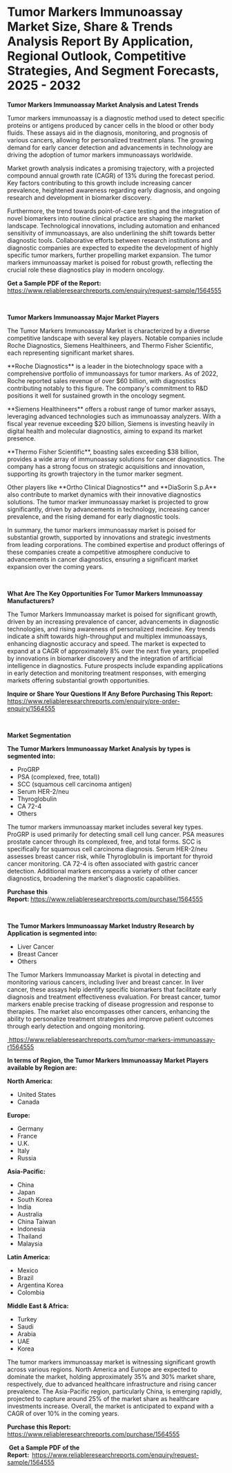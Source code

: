 <p><h1>Tumor Markers Immunoassay Market Size, Share & Trends Analysis Report By Application, Regional Outlook, Competitive Strategies, And Segment Forecasts, 2025 - 2032</h1></p><p><strong>Tumor Markers Immunoassay Market Analysis and Latest Trends</strong></p>
<p><p>Tumor markers immunoassay is a diagnostic method used to detect specific proteins or antigens produced by cancer cells in the blood or other body fluids. These assays aid in the diagnosis, monitoring, and prognosis of various cancers, allowing for personalized treatment plans. The growing demand for early cancer detection and advancements in technology are driving the adoption of tumor markers immunoassays worldwide. </p><p>Market growth analysis indicates a promising trajectory, with a projected compound annual growth rate (CAGR) of 13% during the forecast period. Key factors contributing to this growth include increasing cancer prevalence, heightened awareness regarding early diagnosis, and ongoing research and development in biomarker discovery. </p><p>Furthermore, the trend towards point-of-care testing and the integration of novel biomarkers into routine clinical practice are shaping the market landscape. Technological innovations, including automation and enhanced sensitivity of immunoassays, are also underlining the shift towards better diagnostic tools. Collaborative efforts between research institutions and diagnostic companies are expected to expedite the development of highly specific tumor markers, further propelling market expansion. The tumor markers immunoassay market is poised for robust growth, reflecting the crucial role these diagnostics play in modern oncology.</p></p>
<p><strong>Get a Sample PDF of the Report:&nbsp;</strong> <a href="https://www.reliableresearchreports.com/enquiry/request-sample/1564555?utm_campaign=2809&utm_medium=2&utm_source=Github&utm_content=ia&utm_term=13042025&utm_id=tumor-markers-immunoassay">https://www.reliableresearchreports.com/enquiry/request-sample/1564555</a></p>
<p>&nbsp;</p>
<p><strong>Tumor Markers Immunoassay Major Market Players</strong></p>
<p><p>The Tumor Markers Immunoassay Market is characterized by a diverse competitive landscape with several key players. Notable companies include Roche Diagnostics, Siemens Healthineers, and Thermo Fisher Scientific, each representing significant market shares.</p><p>**Roche Diagnostics** is a leader in the biotechnology space with a comprehensive portfolio of immunoassays for tumor markers. As of 2022, Roche reported sales revenue of over $60 billion, with diagnostics contributing notably to this figure. The company's commitment to R&D positions it well for sustained growth in the oncology segment.</p><p>**Siemens Healthineers** offers a robust range of tumor marker assays, leveraging advanced technologies such as immunoassay analyzers. With a fiscal year revenue exceeding $20 billion, Siemens is investing heavily in digital health and molecular diagnostics, aiming to expand its market presence.</p><p>**Thermo Fisher Scientific**, boasting sales exceeding $38 billion, provides a wide array of immunoassay solutions for cancer diagnostics. The company has a strong focus on strategic acquisitions and innovation, supporting its growth trajectory in the tumor marker segment.</p><p>Other players like **Ortho Clinical Diagnostics** and **DiaSorin S.p.A** also contribute to market dynamics with their innovative diagnostics solutions. The tumor marker immunoassay market is projected to grow significantly, driven by advancements in technology, increasing cancer prevalence, and the rising demand for early diagnostic tools.</p><p>In summary, the tumor markers immunoassay market is poised for substantial growth, supported by innovations and strategic investments from leading corporations. The combined expertise and product offerings of these companies create a competitive atmosphere conducive to advancements in cancer diagnostics, ensuring a significant market expansion over the coming years.</p></p>
<p>&nbsp;</p>
<p><strong>What Are The Key Opportunities For Tumor Markers Immunoassay Manufacturers?</strong></p>
<p><p>The Tumor Markers Immunoassay market is poised for significant growth, driven by an increasing prevalence of cancer, advancements in diagnostic technologies, and rising awareness of personalized medicine. Key trends indicate a shift towards high-throughput and multiplex immunoassays, enhancing diagnostic accuracy and speed. The market is expected to expand at a CAGR of approximately 8% over the next five years, propelled by innovations in biomarker discovery and the integration of artificial intelligence in diagnostics. Future prospects include expanding applications in early detection and monitoring treatment responses, with emerging markets offering substantial growth opportunities.</p></p>
<p><strong>Inquire or Share Your Questions If Any Before Purchasing This Report:</strong> <a href="https://www.reliableresearchreports.com/enquiry/pre-order-enquiry/1564555?utm_campaign=2809&utm_medium=2&utm_source=Github&utm_content=ia&utm_term=13042025&utm_id=tumor-markers-immunoassay">https://www.reliableresearchreports.com/enquiry/pre-order-enquiry/1564555</a></p>
<p>&nbsp;</p>
<p><strong>Market Segmentation</strong></p>
<p><strong>The Tumor Markers Immunoassay Market Analysis by types is segmented into:</strong></p>
<p><ul><li>ProGRP</li><li>PSA (complexed, free, total))</li><li>SCC (squamous cell carcinoma antigen)</li><li>Serum HER-2/neu</li><li>Thyroglobulin</li><li>CA 72-4</li><li>Others</li></ul></p>
<p><p>The tumor markers immunoassay market includes several key types. ProGRP is used primarily for detecting small cell lung cancer. PSA measures prostate cancer through its complexed, free, and total forms. SCC is specifically for squamous cell carcinoma diagnosis. Serum HER-2/neu assesses breast cancer risk, while Thyroglobulin is important for thyroid cancer monitoring. CA 72-4 is often associated with gastric cancer detection. Additional markers encompass a variety of other cancer diagnostics, broadening the market's diagnostic capabilities.</p></p>
<p><strong>Purchase this Report:&nbsp;</strong><a href="https://www.reliableresearchreports.com/purchase/1564555?utm_campaign=2809&utm_medium=2&utm_source=Github&utm_content=ia&utm_term=13042025&utm_id=tumor-markers-immunoassay">https://www.reliableresearchreports.com/purchase/1564555</a></p>
<p>&nbsp;</p>
<p><strong>The Tumor Markers Immunoassay Market Industry Research by Application is segmented into:</strong></p>
<p><ul><li>Liver Cancer</li><li>Breast Cancer</li><li>Others</li></ul></p>
<p><p>The Tumor Markers Immunoassay Market is pivotal in detecting and monitoring various cancers, including liver and breast cancer. In liver cancer, these assays help identify specific biomarkers that facilitate early diagnosis and treatment effectiveness evaluation. For breast cancer, tumor markers enable precise tracking of disease progression and response to therapies. The market also encompasses other cancers, enhancing the ability to personalize treatment strategies and improve patient outcomes through early detection and ongoing monitoring.</p></p>
<p><a href="https://www.reliableresearchreports.com/tumor-markers-immunoassay-r1564555?utm_campaign=2809&utm_medium=2&utm_source=Github&utm_content=ia&utm_term=13042025&utm_id=tumor-markers-immunoassay">&nbsp;https://www.reliableresearchreports.com/tumor-markers-immunoassay-r1564555</a></p>
<p><strong>In terms of Region, the Tumor Markers Immunoassay Market Players available by Region are:</strong></p>
<p>
    <p> <strong> North America: </strong>
        <ul>
            <li>United States</li>
            <li>Canada</li>
        </ul>
        </p> 
    <p> <strong> Europe: </strong>
        <ul>
            <li>Germany</li>
            <li>France</li>
            <li>U.K.</li>
            <li>Italy</li>
            <li>Russia</li>
        </ul>
        </p> 
    <p> <strong> Asia-Pacific: </strong>
        <ul>
            <li>China</li>
            <li>Japan</li>
            <li>South Korea</li>
            <li>India</li>
            <li>Australia</li>
            <li>China Taiwan</li>
            <li>Indonesia</li>
            <li>Thailand</li>
            <li>Malaysia</li>
        </ul>
        </p> 
    <p> <strong> Latin America: </strong>
        <ul>
            <li>Mexico</li>
            <li>Brazil</li>
            <li>Argentina Korea</li>
            <li>Colombia</li>
        </ul>
        </p> 
    <p> <strong> Middle East & Africa: </strong>
        <ul>
            <li>Turkey</li>
            <li>Saudi</li>
            <li>Arabia</li>
            <li>UAE</li>
            <li>Korea</li>
        </ul>
    </p>
    </p>
<p><p>The tumor markers immunoassay market is witnessing significant growth across various regions. North America and Europe are expected to dominate the market, holding approximately 35% and 30% market share, respectively, due to advanced healthcare infrastructure and rising cancer prevalence. The Asia-Pacific region, particularly China, is emerging rapidly, projected to capture around 25% of the market share as healthcare investments increase. Overall, the market is anticipated to expand with a CAGR of over 10% in the coming years.</p></p>
<p><strong>Purchase this Report: </strong><a href="https://www.reliableresearchreports.com/purchase/1564555?utm_campaign=2809&utm_medium=2&utm_source=Github&utm_content=ia&utm_term=13042025&utm_id=tumor-markers-immunoassay">https://www.reliableresearchreports.com/purchase/1564555</a></p>
<p>&nbsp;<strong>Get a Sample PDF of the Report:&nbsp;&nbsp;</strong><a href="https://www.reliableresearchreports.com/enquiry/request-sample/1564555?utm_campaign=2809&utm_medium=2&utm_source=Github&utm_content=ia&utm_term=13042025&utm_id=tumor-markers-immunoassay">https://www.reliableresearchreports.com/enquiry/request-sample/1564555</a></p>
<p><strong></strong></p>
<p><p></p><p></p><p></p></p>